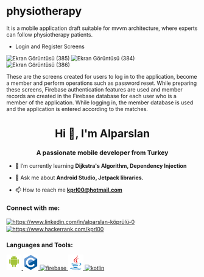 # physiotherapy
It is a mobile application draft suitable for mvvm architecture, where experts can follow physiotherapy patients.
* Login and Register Screens

![Ekran Görüntüsü (385)](https://user-images.githubusercontent.com/62509948/120915596-2b1e9b00-c6ad-11eb-88f7-77d2511a6459.png)
![Ekran Görüntüsü (384)](https://user-images.githubusercontent.com/62509948/120915598-2ce85e80-c6ad-11eb-84f2-5574378f94f8.png)
![Ekran Görüntüsü (386)](https://user-images.githubusercontent.com/62509948/120915709-fd862180-c6ad-11eb-8a93-1a59c16ef79d.png)






These are the screens created for users to log in to the application, become a member and perform operations such as password reset. While preparing these screens, Firebase authentication features are used and member records are created in the Firebase database for each user who is a member of the application. While logging in, the member database is used and the application is entered according to the matches.

<h1 align="center">Hi 👋, I'm Alparslan</h1>
<h3 align="center">A passionate mobile developer from Turkey</h3>

- 🌱 I’m currently learning **Dijkstra's Algorithm, Dependency Injection**

- 💬 Ask me about **Android Studio, Jetpack libraries.**

- 📫 How to reach me **kprl00@hotmail.com**

<h3 align="left">Connect with me:</h3>
<p align="left">
<a href="https://linkedin.com/in/alparslan-köprülü-0" target="blank"><img align="center" src="https://raw.githubusercontent.com/rahuldkjain/github-profile-readme-generator/neutral-icons/src/images/icons/Social/linked-in-alt.svg" alt="https://www.linkedin.com/in/alparslan-köprülü-0" height="30" width="40" /></a>
<a href="https://www.hackerrank.com/kprl00" target="blank"><img align="center" src="https://raw.githubusercontent.com/rahuldkjain/github-profile-readme-generator/neutral-icons/src/images/icons/Social/hackerrank.svg" alt="https://www.hackerrank.com/kprl00" height="30" width="40" /></a>
</p>

<h3 align="left">Languages and Tools:</h3>
<p align="left"> <a href="https://developer.android.com" target="_blank"> <img src="https://raw.githubusercontent.com/devicons/devicon/master/icons/android/android-original-wordmark.svg" alt="android" width="40" height="40"/> </a> <a href="https://www.cprogramming.com/" target="_blank"> <img src="https://raw.githubusercontent.com/devicons/devicon/master/icons/c/c-original.svg" alt="c" width="40" height="40"/> </a> <a href="https://firebase.google.com/" target="_blank"> <img src="https://www.vectorlogo.zone/logos/firebase/firebase-icon.svg" alt="firebase" width="40" height="40"/> </a> <a href="https://www.java.com" target="_blank"> <img src="https://raw.githubusercontent.com/devicons/devicon/master/icons/java/java-original.svg" alt="java" width="40" height="40"/> </a> <a href="https://kotlinlang.org" target="_blank"> <img src="https://www.vectorlogo.zone/logos/kotlinlang/kotlinlang-icon.svg" alt="kotlin" width="40" height="40"/> </a> </p>
